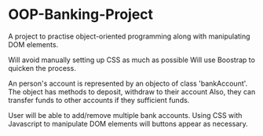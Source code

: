 # OOP-Banking-Project
A project to practise object-oriented programming along with manipulating DOM elements.

Will avoid manually setting up CSS as much as possible
Will use Boostrap to quicken the process.


An person's account is represented by an objecto of class 'bankAccount'.
The object has methods to deposit, withdraw to their account
Also, they can transfer funds to other accounts if they sufficient funds.


User will be able to add/remove multiple bank accounts.
Using CSS with Javascript to manipulate DOM elements will buttons appear as necessary. 

